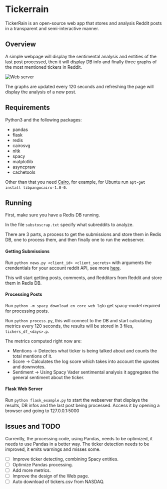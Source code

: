 # Tickerrain
TickerRain is an open-source web app that stores and analysis Reddit posts in a transparent and semi-interactive manner. 

## Overview

A simple webpage will display the sentimental analysis and entities of the last post processed, then it will display DB info and finally three graphs of the most mentioned tickers in Reddit.

![Web server](/images/web_screenshot.png?raw=true "Web Server Overview")


The graphs are updated every 120 seconds and refreshing the page will display the analysis of a new post.


## Requirements

Python3 and the following packages:

* pandas
* flask
* redis
* cairosvg
* nltk
* spacy
* matplotlib
* asyncpraw
* cachetools

Other than that you need [Cairo](https://cairosvg.org/), for example, for Ubuntu run `apt-get install libpangocairo-1.0-0`.

## Running 
First, make sure you have a Redis DB running.

In the file `substoscrap.txt` specify what subreddits to analyze.
 
There are 3 parts, a process to get the submissions and store them in Redis DB, one to process them, and then finally one to run the webserver.


#### Getting Submissions

Run `python news.py <client_id> <client_secrets>` with arguments the crendentials for your account reddit API, see more [here](https://praw.readthedocs.io/en/latest/getting_started/authentication.html#oauth).

This will start getting posts, comments, and Redditors from Reddit and store them in Redis DB.

#### Processing Posts

Run `python -m spacy download en_core_web_lg`to get spacy-model required for processing posts.

Run `python process.py`, this will connect to the DB and start calculating metrics every 120 seconds, the results will be stored in 3 files, `tickers_df_<days>.p`.

The metrics computed right now are:
* Mentions -> Detectes what ticker is being talked about and counts the total mentions of it.
* Score -> Calculates the log score which takes into account the upvotes and downvotes.
* Sentiment -> Using Spacy Vader sentimental analysis it aggregates the general sentiment about the ticker.

#### Flask Web Server

Run `python flask_example.py` to start the webserver that displays the results, DB infos and the last post being processed.
Access it by opening a browser and going to 127.0.0.1:5000

## Issues and TODO

Currently, the processing code, using Pandas, needs to be optimized, it needs to use Pandas in a better way.
The ticker detection needs to be improved, it emits warnings and misses some.

- [ ] Improve ticker detecting, combining Spacy entities.
- [ ] Optimize Pandas processing.
- [ ] Add more metrics.
- [ ] Improve the design of the Web page.
- [ ] Auto download of tickers.csv from NASDAQ.
